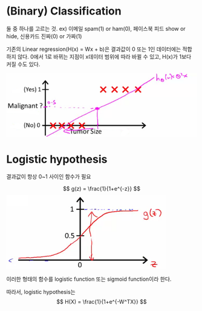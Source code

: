 # (Binary) Classification

둘 중 하나를 고르는 것.
ex) 이메일 spam(1) or ham(0), 페이스북 피드 show or hide, 신용카드 진짜(0) or 가짜(1)

기존의 Linear regression(H(x) = Wx + b)은 결과값이 0 또는 1인 데이터에는 적합하지 않다. 0에서 1로 바뀌는 지점이 x데이터 범위에 따라 바뀔 수 있고, H(x)가 1보다 커질 수도 있다.

![](img\lec05-1.png)

# Logistic hypothesis

결과값이 항상 0~1 사이인 함수가 필요

$$
g(z) = 
\frac{1}{1+e^{-z}}
$$
![](img\lec05-2.png)

이러한 형태의 함수를 logistic function 또는 sigmoid function이라 한다.

따라서, logistic hypothesis는
$$
H(X) = 
\frac{1}{1+e^{-W^TX}}
$$
